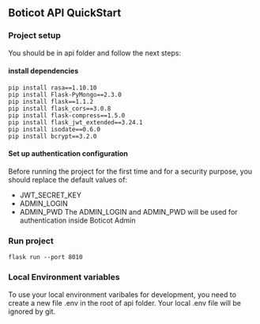 ## Boticot API QuickStart

### Project setup

You should be in api folder and follow the next steps:

#### install dependencies
```
pip install rasa==1.10.10
pip install Flask-PyMongo==2.3.0
pip install flask==1.1.2
pip install flask_cors==3.0.8
pip install flask-compress==1.5.0
pip install flask_jwt_extended==3.24.1
pip install isodate==0.6.0
pip install bcrypt==3.2.0
```

#### Set up authentication configuration
Before running the project for the first time and for a security purpose, you should replace the default values of:
* JWT_SECRET_KEY
* ADMIN_LOGIN
* ADMIN_PWD
The ADMIN_LOGIN and ADMIN_PWD will be used for authentication inside Boticot Admin

### Run project
```
flask run --port 8010
```

### Local Environment variables
To use your local environment varibales for development, you need to create a new file .env in the root of api folder.
Your local .env file will be ignored by git.